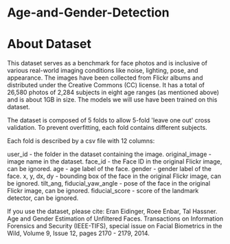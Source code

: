 # Age-and-Gender-Detection

# About Dataset

 This dataset serves as a benchmark for face photos and is inclusive of various real-world imaging conditions like noise, lighting, pose, and appearance. The images have been collected from Flickr albums and distributed under the Creative Commons (CC) license. It has a total of 26,580 photos of 2,284 subjects in eight age ranges (as mentioned above) and is about 1GB in size. The models we will use have been trained on this dataset.


The dataset is composed of 5 folds to allow 5-fold 'leave one out' cross validation. To prevent overfitting, each fold contains different subjects. 

Each fold is described by a csv file with 12 columns:

user_id - the folder in the dataset containing the image. 
original_image - image name in the dataset.
face_id - the Face ID in the original Flickr image, can be ignored. 
age - age label of the face.
gender - gender label of the face.
x, y, dx, dy - bounding box of the face in the original Flickr image, can be ignored.
tilt_ang, fiducial_yaw_angle - pose of the face in the original Flickr image, can be ignored. 
fiducial_score - score of the landmark detector, can be ignored. 

If you use the dataset, please cite: Eran Eidinger, Roee Enbar, Tal Hassner. Age and Gender Estimation of Unfiltered Faces. Transactions on Information Forensics and Security (IEEE-TIFS), special issue on Facial Biometrics in the Wild, Volume 9, Issue 12, pages 2170 - 2179, 2014.
